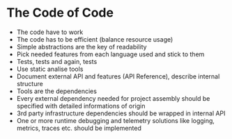 # The Code of Code
- The code have to work
- The code has to be efficient (balance resource usage)
- Simple abstractions are the key of readability
- Pick needed features from each language used and stick to them
- Tests, tests and again, tests
- Use static analise tools
- Document external API and features (API Reference), describe internal structure
- Tools are the dependencies
- Every external dependency needed for project assembly should be specified with detailed informations of origin
- 3rd party infrastructure dependencies should be wrapped in internal API
- One or more runtime debugging and telemetry solutions like logging, metrics, traces etc. should be implemented
